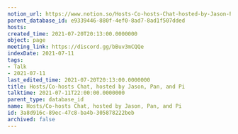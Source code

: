 ```yaml
---
notion_url: https://www.notion.so/Hosts-Co-hosts-Chat-hosted-by-Jason-Pan-and-Pi-3a8d916c89ec47c8ba4b305878222beb
parent_database_id: e9339446-880f-4ef0-8ad7-8ad1f507dded
hosts: 
created_time: 2021-07-20T20:13:00.0000000
object: page
meeting_link: https://discord.gg/bBuv3mCQQe
indexDate: 2021-07-11
tags:
- Talk
- 2021-07-11
last_edited_time: 2021-07-20T20:13:00.0000000
title: Hosts/Co-hosts Chat, hosted by Jason, Pan, and Pi
talktime: 2021-07-11T22:00:00.0000000
parent_type: database_id
name: Hosts/Co-hosts Chat, hosted by Jason, Pan, and Pi
id: 3a8d916c-89ec-47c8-ba4b-305878222beb
archived: false
---
```





